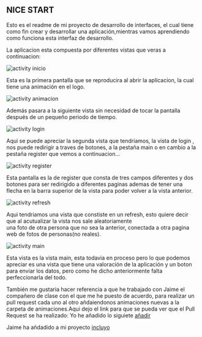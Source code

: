 ## NICE START

Esto es el readme de mi proyecto de desarrollo de interfaces, el cual tiene como fin crear y desarrollar una aplicación,mientras vamos aprendiendo  
como funciona esta interfaz de desarrollo.

La aplicacion esta compuesta por diferentes vistas que veras a continuacion:

![activity inicio](img/Inicio.PNG)

Esta es la primera pantalla que se reproducira al abrir la aplicacion, la cual tiene una animación
en el logo.

![activity animacion](img/GifSplash.gif)




 Además pasara a la siguiente vista sin necesidad de tocar la pantalla
después de un pequeño periodo de tiempo.

![activity login](img/Login.PNG)

Aqui se puede apreciar la segunda vista que tendriamos, la vista de login ,
nos puede redirigir  a traves de botones, a la pestaña main o en cambio a la pestaña register que vemos
a continuacion...

![activity register](img/Register.PNG)

Esta pantalla es la de register que consta de tres campos diferentes y dos botones para ser redirigido a diferentes
paginas ademas de tener una flecha en la barra superior de la vista para poder volver a la vista anterior.


![activity refresh](img/NoPeople.PNG)

Aqui tendriamos una vista que constiste en un refresh, esto quiere decir  que al acutualizar la vista nos sale aleatoriamente  
una foto de otra persona que no sea la anterior, conectada a otra pagina web de fotos de personas(no reales).


![activity main](img/Main.PNG)

Esta vista es la vista main, esta todavia en proceso pero lo que podemos apreciar es una vista que tiene una valoración
de la aplicación y un boton para enviar los datos, pero como he dicho anteriormente falta perfeccionarla del todo.


También me gustaria hacer referencia a que he trabajado con Jaime el compañero de clase con el que me he puesto de acuerdo,
para realizar un pull request cada uno al otro añdaiendonos animaciones nuevas a la carpeta de animaciones.Aqui dejo el link
para que se pueda ver que el Pull Request se ha realizado:
Yo he añadido lo siguiete [añadir](https://github.com/JimmySpider/NiceStart/network)

Jaime ha añdadido a mi proyecto [incluyo](https://github.com/Alvarito03/NiceStart/network)
